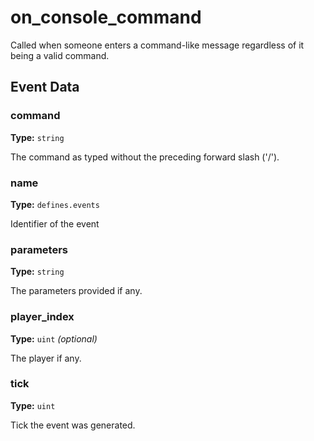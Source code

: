 # on_console_command

Called when someone enters a command-like message regardless of it being a valid command.

## Event Data

### command

**Type:** `string`

The command as typed without the preceding forward slash ('/').

### name

**Type:** `defines.events`

Identifier of the event

### parameters

**Type:** `string`

The parameters provided if any.

### player_index

**Type:** `uint` *(optional)*

The player if any.

### tick

**Type:** `uint`

Tick the event was generated.

